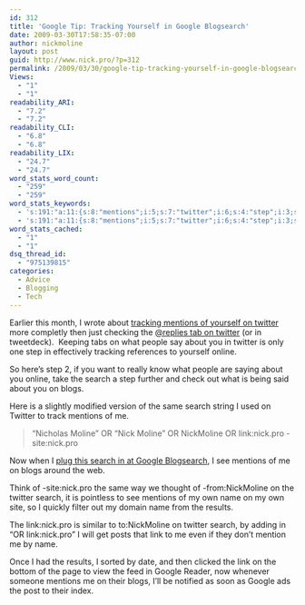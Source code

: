 ```yaml
---
id: 312
title: 'Google Tip: Tracking Yourself in Google Blogsearch'
date: 2009-03-30T17:58:35-07:00
author: nickmoline
layout: post
guid: http://www.nick.pro/?p=312
permalink: /2009/03/30/google-tip-tracking-yourself-in-google-blogsearch/
Views:
  - "1"
  - "1"
readability_ARI:
  - "7.2"
  - "7.2"
readability_CLI:
  - "6.8"
  - "6.8"
readability_LIX:
  - "24.7"
  - "24.7"
word_stats_word_count:
  - "259"
  - "259"
word_stats_keywords:
  - 's:191:"a:11:{s:8:"mentions";i:5;s:7:"twitter";i:6;s:4:"step";i:3;s:6:"search";i:5;s:5:"blogs";i:3;s:4:"nick";i:6;s:10:"nickmoline";i:3;s:4:"link";i:5;s:4:"site";i:3;s:6:"google";i:3;s:4:"name";i:3;}";'
  - 's:191:"a:11:{s:8:"mentions";i:5;s:7:"twitter";i:6;s:4:"step";i:3;s:6:"search";i:5;s:5:"blogs";i:3;s:4:"nick";i:6;s:10:"nickmoline";i:3;s:4:"link";i:5;s:4:"site";i:3;s:6:"google";i:3;s:4:"name";i:3;}";'
word_stats_cached:
  - "1"
  - "1"
dsq_thread_id:
  - "975139815"
categories:
  - Advice
  - Blogging
  - Tech
---
```

Earlier this month, I wrote about [tracking mentions of yourself on twitter](https://www.nick.pro/2009/03/06/twitter-tip-better-replies-in-tweetdeck/ "Twitter Tip: A Better @replies List in TweetDeck") more completly then just checking the <a href="http://twitter.com/replies" target="_blank">@replies tab on twitter</a> (or in tweetdeck).  Keeping tabs on what people say about you in twitter is only one step in effectively tracking references to yourself online.

So here&#8217;s step 2, if you want to really know what people are saying about you online, take the search a step further and check out what is being said about you on blogs.

Here is a slightly modified version of the same search string I used on Twitter to track mentions of me.

> &#8220;Nicholas Moline&#8221; OR &#8220;Nick Moline&#8221; OR NickMoline OR link:nick.pro -site:nick.pro

<p style="text-align: left">
  Now when I <a title="Find Nick in Google Blogsearch" href="http://blogsearch.google.com/blogsearch?scoring=d&q=%22Nicholas+Moline%22+OR+%22Nick+Moline%22+OR+NickMoline+OR+link%3Anick.pro+-site%3Anick.pro" target="_blank">plug this search in at Google Blogsearch</a>, I see mentions of me on blogs around the web.
</p>

<p style="text-align: left">
  Think of -site:nick.pro the same way we thought of -from:NickMoline on the twitter search, it is pointless to see mentions of my own name on my own site, so I quickly filter out my domain name from the results.
</p>

<p style="text-align: left">
  The link:nick.pro is similar to to:NickMoline on twitter search, by adding in &#8220;OR link:nick.pro&#8221; I will get posts that link to me even if they don&#8217;t mention me by name.
</p>

<p style="text-align: left">
  Once I had the results, I sorted by date, and then clicked the link on the bottom of the page to view the feed in Google Reader, now whenever someone mentions me on their blogs, I&#8217;ll be notified as soon as Google ads the post to their index.
</p>